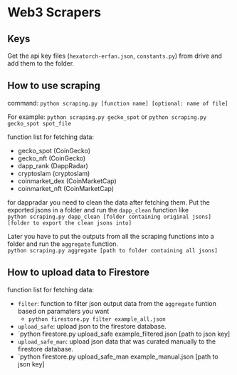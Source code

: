 # Web3 Scrapers

## Keys
Get the api key files (`hexatorch-erfan.json`, `constants.py`) from drive and add them to the folder.

## How to use scraping

command: `python scraping.py [function name] [optional: name of file]`

For example: `python scraping.py gecko_spot` or `python scraping.py gecko_spot spot_file`

function list for fetching data:
- gecko_spot (CoinGecko)
- gecko_nft (CoinGecko)
- dapp_rank (DappRadar)
- cryptoslam (cryptoslam)
- coinmarket_dex (CoinMarketCap)
- coinmarket_nft (CoinMarketCap)

for dappradar you need to clean the data after fetching them. Put the exported jsons in a folder and run the `dapp_clean` function like  
`python scraping.py dapp_clean [folder containing original jsons] [folder to export the clean jsons into]`

Later you have to put the outputs from all the scraping functions into a folder and run the `aggregate` function.   
`python scraping.py aggregate [path to folder containing all jsons]`

## How to upload data to Firestore

function list for fetching data:
 - `filter`: function to filter json output data from the `aggregate` funtion based on paramaters you want
   - `python firestore.py filter example_all.json`
 - `upload_safe`: upload json to the firestore database.
  -  `python firestore.py upload_safe example_filtered.json [path to json key]
 - `upload_safe_man`: upload json data that was curated manually to the firestore database.
  -  `python firestore.py upload_safe_man example_manual.json [path to json key]


